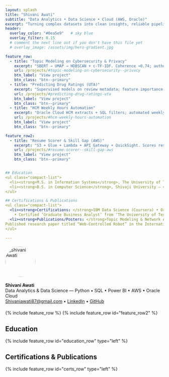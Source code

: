 ```yaml
---
layout: splash
title: "Shivani Awati"
subtitle: "Data Analytics • Data Science • Cloud (AWS, Oracle)"
excerpt: "Turning complex datasets into clean insights, reliable pipelines, and decision-ready dashboards."
header:
  overlay_color: "#0ea5e9"   # sky blue
  overlay_filter: 0.15
  # comment the next line out if you don't have this file yet
  # overlay_image: /assets/img/hero-gradient.jpg

feature_row:
  - title: "Topic Modeling on Cybersecurity & Privacy"
    excerpt: "SBERT → UMAP → HDBSCAN + c-TF-IDF. Coherence ≈0.74; author networks & dashboards."
    url: /projects/#topic-modeling-on-cybersecurity--privacy
    btn_label: "View project"
    btn_class: "btn--primary"
  - title: "Predicting Drug Ratings (UTA)"
    excerpt: "Supervised models on review metadata; feature importance explains drivers of ratings."
    url: /projects/#predicting-drug-ratings-uta
    btn_label: "View project"
    btn_class: "btn--primary"
  - title: "HCM Weekly Hours Automation"
    excerpt: "Oracle Cloud HCM extracts + SQL filters; automated weekly delivery; cut manual triage ~80%."
    url: /projects/#hcm-weekly-hours-automation
    btn_label: "View project"
    btn_class: "btn--primary"

feature_row2:
  - title: "Resume Scorer & Skill Gap (AWS)"
    excerpt: "S3 + Glue + Lambda + API Gateway + QuickSight. Scores resumes vs JDs and lists missing skills."
    url: /projects/#resume-scorer--skill-gap-aws
    btn_label: "View project"
    btn_class: "btn--primary"


## Education
<ul class="compact-list">
  <li><strong>M.S. in Information Systems</strong>, The University of Texas at Arlington — <em>Completed</em></li>
  <li><strong>B.S. in Computer Science</strong>, Shivaji University — <em>2021</em></li>
</ul>

## Certifications & Publications
<ul class="compact-list">
  <li><strong>Certifications: </strong>IBM Data Science (Coursera) • Oracle Cloud Certified in Database Migration and Technologies 
    • Certified ‘Graduate Business Analyst’ from ‘The University of Texas at Arlington’ </li>
  <li><strong>Publications/Posters: </strong>Topic Modeling & Network Analysis of Cybersecurity/Privacy Literature (UTA Poster, 2025)
Published research paper titled “Web-Controlled Robot” in the International Journal of Scientific Research in Engineering and Management (IJSREM) </li>
</ul>

---
```


<!-- Profile block -->
<div style="display:flex; gap:18px; align-items:center; flex-wrap:wrap; margin: 1.25rem 0;">
  <img src="{{ site.baseurl }}/assets/img/shivani-photo.jpg" alt="Shivani Awati"
     style="width:96px;height:96px;border-radius:50%;object-fit:cover;">
  <div>
    <strong>Shivani Awati</strong><br/>
    Data Analytics & Data Science — Python • SQL • Power BI • AWS • Oracle Cloud<br/>
    <a href="mailto:Shivaniawati87@gmail.com"><i class="fas fa-envelope"></i> Shivaniawati87@gmail.com</a> •
    <a href="https://www.linkedin.com/in/shivani-awati"><i class="fab fa-linkedin"></i> LinkedIn</a> •
    <a href="https://github.com/shivaniawati"><i class="fab fa-github"></i> GitHub</a>
  </div>
</div>

{% include feature_row %}
{% include feature_row id="feature_row2" %}

## Education
{% include feature_row id="education_row" type="left" %}

## Certifications & Publications
{% include feature_row id="certs_row" type="left" %}
